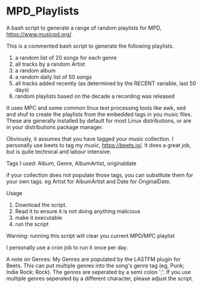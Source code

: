 # MPD_Playlists
A bash script to generate a range of random playlists for MPD, https://www.musicpd.org/. 

This is a commented bash script to generate the following playlists. 

1) a random list of 20 songs for each genre
2) all tracks by a random Artist
3) a random album
4) a random daily list of 50 songs
5) all tracks added recently (as determined by the RECENT variable, last 50 days)
6) random playlists based on the decade a recording was released

It uses MPC and some common linux text processing tools like awk, sed and shuf to create the playlists from the embedded tags in you music files. These are generally installed by default for most Linux distributions, or are in your distributions package manager. 

Obviously, it assumes that you have tagged your music collection. I personally use beets to tag my music, https://beets.io/. It does a great job, but is quite technical and labour intensive. 

Tags I used: Album, Genre, AlbumArtist, originaldate

if your collection does not populate those tags, you can substitute them for your own tags. eg Artist for AlbumArtist and Date for OriginalDate.

Usage
1) Download the script.
2) Read it to ensure it is not doing anything malicious
3) make it executable
4) run the script

Warning: running this script will clear you current MPD/MPC playlist

I personally use a cron job to run it once per day.

A note on Genres: My Genres are populated by the LASTFM plugin for Beets. This can put multiple genres into the song's genre tag (eg, Punk; Indie Rock; Rock). The genres are seperated by a semi colon ';'. If you use multiple genres seperated by a different character, please adjust the script.
